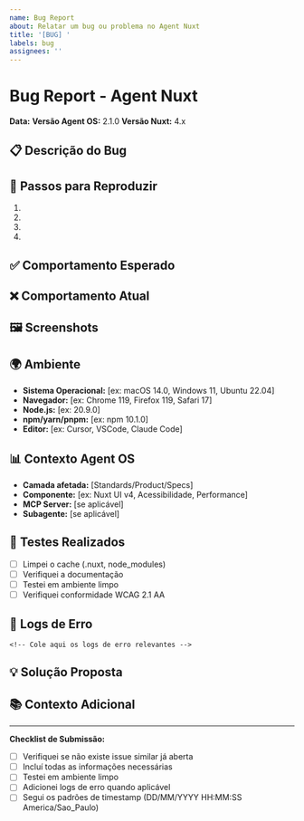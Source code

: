 ```yaml
---
name: Bug Report
about: Relatar um bug ou problema no Agent Nuxt
title: '[BUG] '
labels: bug
assignees: ''
---
```


# Bug Report - Agent Nuxt

**Data:** <!-- Data atual no formato DD/MM/YYYY -->
**Versão Agent OS:** 2.1.0
**Versão Nuxt:** 4.x

## 📋 Descrição do Bug

<!-- Descrição clara e concisa do bug -->

## 🔄 Passos para Reproduzir

1. 
2. 
3. 
4. 

## ✅ Comportamento Esperado

<!-- Descrição do que deveria acontecer -->

## ❌ Comportamento Atual

<!-- Descrição do que está acontecendo -->

## 🖼️ Screenshots

<!-- Se aplicável, adicione screenshots para explicar o problema -->

## 🌍 Ambiente

- **Sistema Operacional:** [ex: macOS 14.0, Windows 11, Ubuntu 22.04]
- **Navegador:** [ex: Chrome 119, Firefox 119, Safari 17]
- **Node.js:** [ex: 20.9.0]
- **npm/yarn/pnpm:** [ex: npm 10.1.0]
- **Editor:** [ex: Cursor, VSCode, Claude Code]

## 📊 Contexto Agent OS

- **Camada afetada:** [Standards/Product/Specs]
- **Componente:** [ex: Nuxt UI v4, Acessibilidade, Performance]
- **MCP Server:** [se aplicável]
- **Subagente:** [se aplicável]

## 🧪 Testes Realizados

<!-- Descreva quais testes você já realizou -->

- [ ] Limpei o cache (.nuxt, node_modules)
- [ ] Verifiquei a documentação
- [ ] Testei em ambiente limpo
- [ ] Verifiquei conformidade WCAG 2.1 AA

## 📝 Logs de Erro

```
<!-- Cole aqui os logs de erro relevantes -->
```

## 💡 Solução Proposta

<!-- Se você tem uma ideia de como corrigir, descreva aqui -->

## 📚 Contexto Adicional

<!-- Qualquer informação adicional sobre o problema -->

---

**Checklist de Submissão:**

- [ ] Verifiquei se não existe issue similar já aberta
- [ ] Incluí todas as informações necessárias
- [ ] Testei em ambiente limpo
- [ ] Adicionei logs de erro quando aplicável
- [ ] Segui os padrões de timestamp (DD/MM/YYYY HH:MM:SS America/Sao_Paulo)
